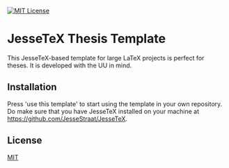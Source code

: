 [![MIT License](https://img.shields.io/badge/License-MIT-green.svg)](https://choosealicense.com/licenses/mit/)
# JesseTeX Thesis Template

This JesseTeX-based template for large LaTeX projects is perfect for theses. It is developed with the UU in mind.


## Installation

Press 'use this template' to start using the template in your own repository. Do make sure that you have JesseTeX installed on your machine at https://github.com/JesseStraat/JesseTeX.
## License

[MIT](https://choosealicense.com/licenses/mit/)

